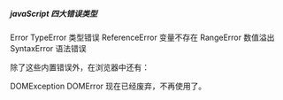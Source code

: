 ##### javaScript 四大错误类型

Error
TypeError 类型错误
ReferenceError 变量不存在
RangeError 数值溢出  
SyntaxError 语法错误


除了这些内置错误外，在浏览器中还有：

DOMException
DOMError 现在已经废弃，不再使用了。